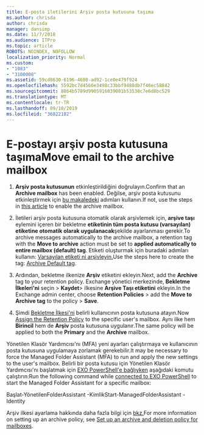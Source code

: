 ```yaml
---
title: E-posta iletilerini Arşiv posta kutusuna taşıma
ms.author: chrisda
author: chrisda
manager: dansimp
ms.date: 11/7/2018
ms.audience: ITPro
ms.topic: article
ROBOTS: NOINDEX, NOFOLLOW
localization_priority: Normal
ms.custom:
- "1083"
- "3100008"
ms.assetid: 59cd8630-6196-4680-ad92-1ce0e479f924
ms.openlocfilehash: 5592bc7d4566e3498c33bbf9488db7f46ec58842
ms.sourcegitcommit: 8864b5789d9905916039081b53530c7e6d8bc529
ms.translationtype: MT
ms.contentlocale: tr-TR
ms.lasthandoff: 09/10/2019
ms.locfileid: "36822182"
---
```

# <a name="move-email-to-the-archive-mailbox"></a><span data-ttu-id="456ba-102">E-postayı arşiv posta kutusuna taşıma</span><span class="sxs-lookup"><span data-stu-id="456ba-102">Move email to the archive mailbox</span></span>

1. <span data-ttu-id="456ba-103">**Arşiv posta kutusunun** etkinleştirildiğini doğrulayın.</span><span class="sxs-lookup"><span data-stu-id="456ba-103">Confirm that an **Archive mailbox** has been enabled.</span></span> <span data-ttu-id="456ba-104">Değilse, arşiv posta kutusunu etkinleştirmek için [bu makaledeki](https://docs.microsoft.com/office365/securitycompliance/enable-archive-mailboxes) adımları kullanın.</span><span class="sxs-lookup"><span data-stu-id="456ba-104">If not, use the steps in [this article](https://docs.microsoft.com/office365/securitycompliance/enable-archive-mailboxes) to enable the archive mailbox.</span></span>

2. <span data-ttu-id="456ba-105">İletileri arşiv posta kutusuna otomatik olarak arşivlemek için, **arşive taşı** eylemini içeren bir bekletme **etiketinin tüm posta kutusu (varsayılan) etiketine otomatik olarak uygulanacak**şekilde ayarlanması gerekir.</span><span class="sxs-lookup"><span data-stu-id="456ba-105">To archive messages automatically to the archive mailbox, a retention tag with the **Move to archive** action must be set to **applied automatically to entire mailbox (default) tag**.</span></span> <span data-ttu-id="456ba-106">Etiketi oluşturmak için buradaki adımları kullanın: [Varsayılan etiketi ni arşivleyin.](https://docs.microsoft.com/office365/securitycompliance/set-up-an-archive-and-deletion-policy-for-mailboxes#create-a-custom-archive-default-policy-tag)</span><span class="sxs-lookup"><span data-stu-id="456ba-106">Use the steps here to create the tag: [Archive Default tag](https://docs.microsoft.com/office365/securitycompliance/set-up-an-archive-and-deletion-policy-for-mailboxes#create-a-custom-archive-default-policy-tag).</span></span>

3. <span data-ttu-id="456ba-107">Ardından, bekletme ilkenize **Arşiv** etiketini ekleyin.</span><span class="sxs-lookup"><span data-stu-id="456ba-107">Next, add the **Archive** tag to your retention policy.</span></span> <span data-ttu-id="456ba-108">Exchange yönetici merkezinde, **Bekletme İlkeleri'ni** seçin > **Kaydet**> ilkesine **Arşive Taşı etiketini** ekleyin.</span><span class="sxs-lookup"><span data-stu-id="456ba-108">In the Exchange admin center, choose **Retention Policies** > add the **Move to Archive tag** to the policy > **Save**.</span></span>

4. <span data-ttu-id="456ba-109">Şimdi [Bekletme İlkesi'ni](https://docs.microsoft.com/exchange/security-and-compliance/messaging-records-management/apply-retention-policy) belirli kullanıcının posta kutusuna atayın.</span><span class="sxs-lookup"><span data-stu-id="456ba-109">Now [Assign the Retention Policy](https://docs.microsoft.com/exchange/security-and-compliance/messaging-records-management/apply-retention-policy) to the specific user's mailbox.</span></span> <span data-ttu-id="456ba-110">Aynı ilke hem **Birincil** hem de **Arşiv** posta kutusuna uygulanır.</span><span class="sxs-lookup"><span data-stu-id="456ba-110">The same policy will be applied to both the **Primary** and the **Archive** mailbox.</span></span>

<span data-ttu-id="456ba-111">Yönetilen Klasör Yardımcısı'nı (MFA) yeni ayarları çalıştırmaya ve kullanıcının posta kutusuna uygulamaya zorlamak gerekebilir.</span><span class="sxs-lookup"><span data-stu-id="456ba-111">It may be necessary to force the Managed Folder Assistant (MFA) to run and apply the new settings to the user's mailbox.</span></span> <span data-ttu-id="456ba-112">Belirli bir posta kutusu için Yönetilen Klasör Yardımcısı'nı başlatmak için [EXO PowerShell'e bağlıyken](https://docs.microsoft.com/powershell/exchange/exchange-online/connect-to-exchange-online-powershell/connect-to-exchange-online-powershell?view=exchange-ps) aşağıdaki komutu çalıştırın:</span><span class="sxs-lookup"><span data-stu-id="456ba-112">Run the following command while [connected to EXO PowerShell](https://docs.microsoft.com/powershell/exchange/exchange-online/connect-to-exchange-online-powershell/connect-to-exchange-online-powershell?view=exchange-ps) to start the Managed Folder Assistant for a specific mailbox:</span></span>
  
<span data-ttu-id="456ba-113">Başlat-YönetilenFolderAssistant -Kimlik<name of the mailbox></span><span class="sxs-lookup"><span data-stu-id="456ba-113">Start-ManagedFolderAssistant -Identity <name of the mailbox></span></span>

<span data-ttu-id="456ba-114">Arşiv ilkesi ayarlama hakkında daha fazla bilgi için [bkz.](https://docs.microsoft.com/office365/securitycompliance/set-up-an-archive-and-deletion-policy-for-mailboxes#step-1-enable-archive-mailboxes-for-users)</span><span class="sxs-lookup"><span data-stu-id="456ba-114">For more information on setting up an archive policy, see [Set up an archive and deletion policy for mailboxes](https://docs.microsoft.com/office365/securitycompliance/set-up-an-archive-and-deletion-policy-for-mailboxes#step-1-enable-archive-mailboxes-for-users).</span></span>
  